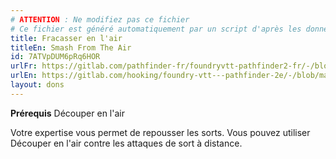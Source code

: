 ```yaml
---
# ATTENTION : Ne modifiez pas ce fichier
# Ce fichier est généré automatiquement par un script d'après les données du module Foundry VTT officiel et de sa traduction
title: Fracasser en l'air
titleEn: Smash From The Air
id: 7ATVpDUM6pRq6HOR
urlFr: https://gitlab.com/pathfinder-fr/foundryvtt-pathfinder2-fr/-/blob/master/data/feats/7ATVpDUM6pRq6HOR.htm
urlEn: https://gitlab.com/hooking/foundry-vtt---pathfinder-2e/-/blob/master/packs/data/feats.db/smash-from-the-air.json
layout: dons
---
```

**Prérequis** <a class="entity-link" data-pack="pf2e.feats-srd" data-id="6xBu4BewIkOIt9M0" draggable="true"> Découper en l'air</a>

Votre expertise vous permet de repousser les sorts. Vous pouvez utiliser Découper en l'air contre les attaques de sort à distance.
